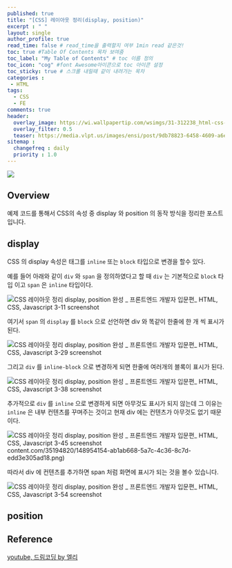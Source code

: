 ```yaml
---
published: true
title: "[CSS] 레이아웃 정리(display, position)"
excerpt : " "
layout: single
author_profile: true
read_time: false # read_time을 출력할지 여부 1min read 같은것!
toc: true #Table Of Contents 목차 보여줌
toc_label: "My Table of Contents" # toc 이름 정의
toc_icon: "cog" #font Awesome아이콘으로 toc 아이콘 설정
toc_sticky: true # 스크롤 내릴때 같이 내려가는 목차
categories :
 - HTML
tags: 
  - CSS
  - FE
comments: true
header:
  overlay_image: https://wi.wallpapertip.com/wsimgs/31-312238_html-css-javascript-transparent.png
  overlay_filter: 0.5
  teaser: https://media.vlpt.us/images/ensi/post/9db78823-6458-4609-a6ec-14014214acc5/htmlcssjs.jpg
sitemap :
  changefreq : daily
  priority : 1.0
---
```


![](https://media.vlpt.us/images/chayezo/post/2d640f76-1ba2-477f-8725-784e11a073ee/cssImage.png)

## Overview

예제 코드를 통해서 CSS의 속성 중 display 와 position 의 동작 방식을 정리한 포스트입니다.

## display

CSS 의 display 속성은 태그를 `inline` 또는 `block` 타입으로 변경을 할수 있다.
  
예를 들어 아래와 같이 `div` 와 `span` 을 정의하였다고 할 때 `div` 는 기본적으로 `block` 타입 이고 `span` 은 `inline` 타입이다.

![CSS 레이아웃 정리 display, position 완성 _ 프론트엔드 개발자 입문편_ HTML, CSS, Javascript 3-11 screenshot](https://user-images.githubusercontent.com/35194820/148952972-fbe0ffbf-7d05-4199-a336-eb38f8bc9dff.png)
  
여기서 `span` 의 `display` 를 `block` 으로 선언하면 div 와 똑같이 한줄에 한 개 씩 표시가 된다.

![CSS 레이아웃 정리 display, position 완성 _ 프론트엔드 개발자 입문편_ HTML, CSS, Javascript 3-29 screenshot](https://user-images.githubusercontent.com/35194820/148953498-a089eb76-654a-4587-a8e7-dbe0a68c570a.png)

그리고 `div` 를 `inline-block` 으로 변경하게 되면 한줄에 여러개의 블록이 표시가 된다.

![CSS 레이아웃 정리 display, position 완성 _ 프론트엔드 개발자 입문편_ HTML, CSS, Javascript 3-38 screenshot](https://user-images.githubusercontent.com/35194820/148954154-ab1ab668-5a7c-4c36-8c7d-edd3e305ad18.png)

추가적으로 `div` 를 `inline` 으로 변경하게 되면 아무것도 표시가 되지 않는데 그 이유는 `inline` 은 내부 컨텐츠를 꾸며주는 것이고 현재 div 에는 컨텐츠가 아무것도 없기 때문이다.

![CSS 레이아웃 정리 display, position 완성 _ 프론트엔드 개발자 입문편_ HTML, CSS, Javascript 3-45 screenshot](https://user-images.githubusercontent.com/35194820/148954442-94b49760-a84c-4cee-85f4-26a2a67a8030.png)
content.com/35194820/148954154-ab1ab668-5a7c-4c36-8c7d-edd3e305ad18.png)

따라서 div 에 컨텐츠를 추가하면 span 처럼 화면에 표시가 되는 것을 볼수 있습니다.

![CSS 레이아웃 정리 display, position 완성 _ 프론트엔드 개발자 입문편_ HTML, CSS, Javascript 3-54 screenshot](https://user-images.githubusercontent.com/35194820/148954680-513abfa0-821b-4546-883d-18edf336bd7c.png)

## position


## Reference

[youtube, 드림코딩 by 엘리](https://www.youtube.com/watch?v=jWh3IbgMUPI)